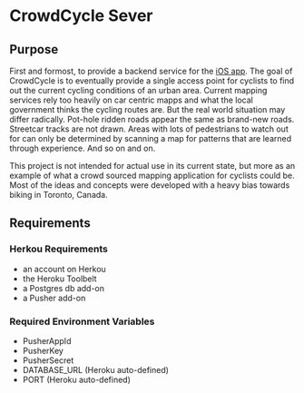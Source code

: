 CrowdCycle Sever
==============

Purpose
------
First and formost, to provide a backend service for the [iOS app](https://github.com/jayanth1991/crowdcycle-iOS).
The goal of CrowdCycle is to eventually provide a single access point for cyclists to find out the current cycling conditions of an urban area. Current mapping services rely too heavily on car centric mapps and what the local government thinks the
cycling routes are. But the real world situation may differ radically. Pot-hole ridden roads appear the same as brand-new roads. Streetcar tracks are not drawn. Areas with lots of pedestrians to watch out for can only be determined by scanning a
map for patterns that are learned through experience. And so on and on.

This project is not intended for actual use in its current state, but more as an example of what a crowd sourced mapping application for cyclists could be. Most of the ideas and concepts were developed with a heavy bias towards biking in
Toronto, Canada.

Requirements
------------
### Herkou Requirements
- an account on Herkou
- the Heroku Toolbelt 
- a Postgres db add-on
- a Pusher add-on

### Required Environment Variables
- PusherAppId
- PusherKey
- PusherSecret
- DATABASE_URL (Heroku auto-defined)
- PORT (Heroku auto-defined)
